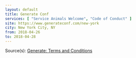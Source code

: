 ```yaml
---
layout: default
title: Generate Conf
services: [ "Service Animals Welcome", "Code of Conduct" ]
site: https://www.generateconf.com/new-york
city: New York City, NY
from: 2018-04-26
to: 2018-04-28
---
```


Source(s): [Generate: Terms and Conditions](https://www.generateconf.com/terms-and-conditions)
